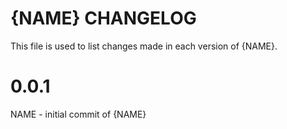 {NAME} CHANGELOG
==============================

This file is used to list changes made in each version of {NAME}.

# 0.0.1

NAME - initial commit of {NAME}
